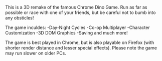 This is a 3D remake of the famous Chrome Dino Game. Run as far as possible or race with one of your friends, but be careful not to bumb into any obsticles!

The game inculdes:
-Day-Night Cycles
-Co-op Multiplayer
-Character Customization
-3D DOM Graphics
-Saving
and much more!

The game is best played in Chrome, but is also playable on Firefox (with shorter render distance and lesser special effects). Please note the game may run slower on older PCs.